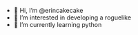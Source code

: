 - 👋 Hi, I’m @erincakecake
- 👀 I’m interested in developing a roguelike
- 🌱 I’m currently learning python

<!---
erincakecake/erincakecake is a ✨ special ✨ repository because its `README.md` (this file) appears on your GitHub profile.
You can click the Preview link to take a look at your changes.
--->
